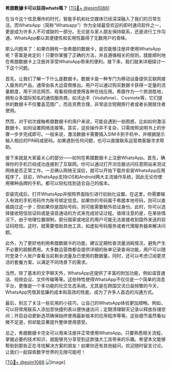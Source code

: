**希腊數據卡可以註冊whats嗎？** [[TG💪+ @esim1088](https://t.me/s/esim1088)]

在当今这个信息爆炸的时代，智能手机和社交媒体已经深深融入了我们的日常生活。而WhatsApp（简称“Whatsapp”）作为全球最受欢迎的即时通讯软件之一，更是成为许多人不可或缺的一部分。无论是与家人朋友保持联系，还是进行工作沟通，WhatsApp都以其便捷性和实用性赢得了无数用户的青睐。

那么问题来了：如果你拥有一张希腊的数据卡，是否能够注册并使用WhatsApp呢？答案是肯定的！只要你掌握了正确的方法，并且遵循相关的规则，就能顺利地在希腊数据卡上注册并享受WhatsApp带来的便利。接下来，我们就来详细探讨一下这个问题。

首先，让我们了解一下什么是数据卡。数据卡是一种专门为移动设备提供互联网接入服务的产品，通常由各大运营商推出。用户可以通过购买数据卡获得一定量的流量额度，用于浏览网页、观看视频或使用各种在线应用。希腊作为一个旅游胜地，拥有众多国际知名的通信服务商，如沃达丰（Vodafone）、Cosmote等，它们提供的数据卡不仅覆盖范围广，而且资费合理，非常适合短期旅行者或者长期居住者使用。

然而，对于初次接触希腊数据卡的用户来说，可能会遇到一些困惑，比如如何激活数据卡、如何设置网络连接等。其实，这些操作并不复杂，只需按照说明书上的步骤一步步完成即可。一般来说，激活数据卡需要插入SIM卡到手机中，并根据提示输入相应的PIN码或密码。如果遇到任何问题，也可以直接联系运营商客服寻求帮助。

接下来就是大家最关心的部分——如何在希腊数据卡上注册WhatsApp。首先，确保你的手机已经成功连接到了互联网。你可以通过打开浏览器访问任意网站来测试网络是否正常工作。一旦确认网络无误后，就可以开始下载并安装WhatsApp应用程序了。目前，WhatsApp支持iOS和Android两大主流操作系统，因此无论你使用哪种品牌的手机，都可以轻松找到适合自己的版本。

安装完成后，打开WhatsApp并按照界面指引进行初始化设置。在这里，你需要输入有效的手机号码作为账号绑定信息。如果你的号码属于希腊本地号码，则可以直接跳过这一步；但如果你是国际号码，则可能需要额外验证身份。此时，你可以选择接收短信验证码或是语音通话的方式来完成验证过程。值得注意的是，在某些情况下，由于地理位置限制，部分国家或地区的用户可能无法直接收到国外发送的验证码短信。这时，就需要借助其他工具，如虚拟号码服务或者代理服务器来解决问题。

此外，为了更好地利用希腊数据卡的功能，建议定期检查流量消耗情况，避免产生不必要的超额费用。大多数运营商都会提供详细的账单记录查询功能，用户可以随时登录个人账户查看当前剩余流量及已使用的数据量。同时，还可以考虑订阅更灵活的套餐方案，以满足不同场景下的需求。

当然，除了基本的文字聊天外，WhatsApp还提供了丰富的附加功能，例如语音通话、视频会议、文件传输等等。这些特性使得WhatsApp不仅仅是一个简单的消息平台，更像是一个多功能的社交生态系统。尤其是在跨国交流日益频繁的今天，WhatsApp凭借其低廉的成本和高效的性能，成为了许多人首选的沟通方式。

最后，别忘了关注一些实用的小技巧，让自己的WhatsApp体验更加顺畅。例如，可以将常用联系人添加至快捷列表以便快速访问；定期清理聊天记录以释放存储空间；开启自动更新选项确保始终使用最新版本的应用程序等等。这些细节虽然看似微不足道，但却能显著提升整体使用感受。

总之，希腊数据卡完全可以用来注册并正常使用WhatsApp。只要熟悉相关流程，掌握必要的技术知识，就能够充分享受到这款强大工具带来的乐趣。希望本文能够帮助到那些正在寻找解决方案的朋友！如果你还有其他疑问，欢迎随时留言讨论。让我们一起探索数字世界的无限可能吧！

[[TG💪+ @esim1088](https://t.me/s/esim1088) ![Image](https://i.postimg.cc/4NQfJmqS/Snipaste-2025-05-13-00-14-12.png)]